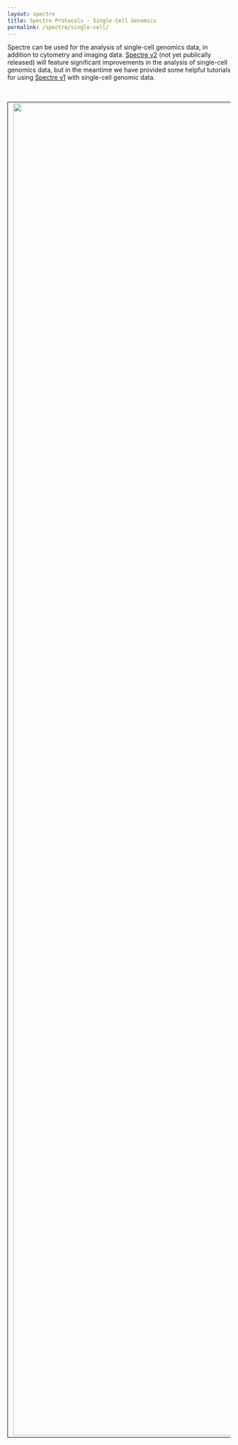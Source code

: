 ```yaml
---
layout: spectre
title: Spectre Protocols - Single-Cell Genomics
permalink: /spectre/single-cell/
---
```


Spectre can be used for the analysis of single-cell genomics data, in addition to cytometry and imaging data. [Spectre v2](https://immunedynamics.io/spectre/object) (not yet publically released) will feature significant improvements in the analysis of single-cell genomics data, but in the meantime we have provided some helpful tutorials for using [Spectre v1](https://immunedynamics.io/spectre) with single-cell genomic data.

<br />

<table class="table gmisc_table">
  <tbody>
    <tr>
      <td style="padding-left:.75em;padding-right:.75em;width:33%; border-left:1px solid #000;border-top:1px solid #000;border-bottom:1px solid #000;border-right:1px solid #000;text-align:left; vertical-align:middle">
          <img src="https://wiki.centenary.org.au/download/attachments/189556619/image2021-2-22_10-59-32.png?version=1&modificationDate=1615782193059&api=v2" width="3000">
      </td>
      <td style="padding-left:.75em;width:66%; border-left:1px solid #000;border-top:1px solid #000;border-bottom:1px solid #000;border-right:1px solid #000;text-align:left; vertical-align:top">
        <p><b>Analysing scRNAseq data with cytometry tools</b></p>
        <p>A short tutorial on using cytometry-based clustering tools with scRNAseq data.
                  <p style="color:#00003f">
                      <a href="https://wiki.centenary.org.au/pages/viewpage.action?pageId=169664357#" target="_blank" rel="noopener noreferrer"><b><span style="font-size: 18px">
                        GO TO PAGE
                      </span></b></a>
                  </p>  
      </td>
      </tr>
    </tbody>
</table>

<br />

